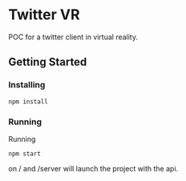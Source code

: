# Twitter VR

POC for a twitter client in virtual reality.

## Getting Started


### Installing

```
npm install
```

### Running

Running  

```
npm start
```

on / and /server will launch the project with the api.